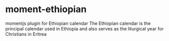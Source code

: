 # moment-ethiopian
momentjs plugin for Ethiopian calendar The Ethiopian calendar is the principal calendar used in Ethiopia and also serves as the liturgical year for Christians in Eritrea

